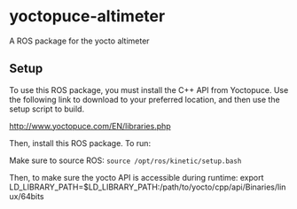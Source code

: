 # yoctopuce-altimeter
A ROS package for the yocto altimeter

## Setup

To use this ROS package, you must install the C++ API from Yoctopuce. Use the following link to download to your preferred location, and then use the setup script to build.

http://www.yoctopuce.com/EN/libraries.php

Then, install this ROS package. To run:

Make sure to source ROS:
`source /opt/ros/kinetic/setup.bash`

Then, to make sure the yocto API is accessible during runtime:
export LD_LIBRARY_PATH=$LD_LIBRARY_PATH:/path/to/yocto/cpp/api/Binaries/linux/64bits
